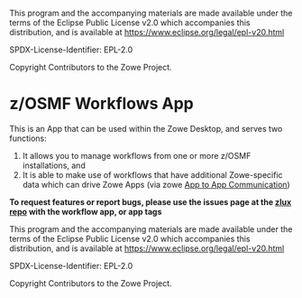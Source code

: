 This program and the accompanying materials are
made available under the terms of the Eclipse Public License v2.0 which accompanies
this distribution, and is available at https://www.eclipse.org/legal/epl-v20.html

SPDX-License-Identifier: EPL-2.0

Copyright Contributors to the Zowe Project.

# z/OSMF Workflows App
This is an App that can be used within the Zowe Desktop, and serves two functions: 
1. It allows you to manage workflows from one or more z/OSMF installations, and
2. It is able to make use of workflows that have additional Zowe-specific data which can drive Zowe Apps (via zowe [App to App Communication](https://github.com/zowe/zlux/wiki/App-to-App-Communication))

**To request features or report bugs, please use the issues page at the [zlux repo](https://github.com/zowe/zlux/issues) with the workflow app, or app tags**

This program and the accompanying materials are
made available under the terms of the Eclipse Public License v2.0 which accompanies
this distribution, and is available at https://www.eclipse.org/legal/epl-v20.html

SPDX-License-Identifier: EPL-2.0

Copyright Contributors to the Zowe Project.
